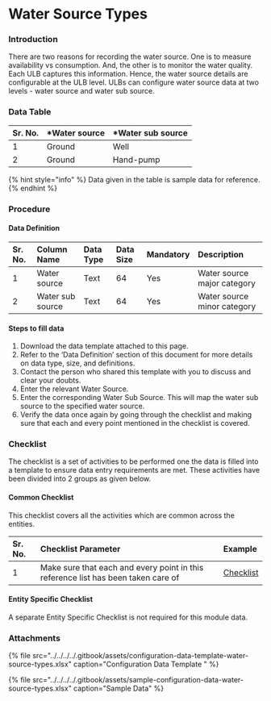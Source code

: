 # Water Source Types

### Introduction

There are two reasons for recording the water source. One is to measure availability vs consumption. And, the other is to monitor the water quality. Each ULB captures this information. Hence, the water source details are configurable at the ULB level. ULBs can configure water source data at two levels - water source and water sub source.

### Data Table

| Sr. No. | \*Water source | \*Water sub source |
| :--- | :--- | :--- |
| 1 | Ground | Well |
|  2 | Ground  | Hand-pump |

{% hint style="info" %}
Data given in the table is sample data for reference.
{% endhint %}

### Procedure

#### Data Definition

| Sr. No. | Column Name | Data Type | Data Size | Mandatory | Description |
| :--- | :--- | :--- | :--- | :--- | :--- |
| 1 | Water source | Text | 64 | Yes | Water source major category |
| 2 | Water sub source | Text | 64 | Yes | Water source minor category |

#### Steps to fill data

1. Download the data template attached to this page.
2. Refer to the ‘Data Definition’ section of this document for more details on data type, size, and definitions.
3. Contact the person who shared this template with you to discuss and clear your doubts.
4. Enter the relevant Water Source.
5. Enter the corresponding Water Sub Source. This will map the water sub source to the specified water source.
6. Verify the data once again by going through the checklist and making sure that each and every point mentioned in the checklist is covered.

### Checklist

The checklist is a set of activities to be performed one the data is filled into a template to ensure data entry requirements are met. These activities have been divided into 2 groups as given below.

#### Common Checklist

This checklist covers all the activities which are common across the entities.

| Sr. No. | Checklist Parameter | Example |
| :--- | :--- | :--- |
| 1 | Make sure that each and every point in this reference list has been taken care of | [Checklist](https://digit-discuss.atlassian.net/wiki/spaces/DO/pages/502203140/Checklist) |

#### Entity Specific Checklist

A separate Entity Specific Checklist is not required for this module data.

### Attachments

{% file src="../../../../.gitbook/assets/configuration-data-template-water-source-types.xlsx" caption="Configuration Data Template " %}

{% file src="../../../../.gitbook/assets/sample-configuration-data-water-source-types.xlsx" caption="Sample Data" %}

